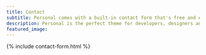 ```yaml
---
title: Contact
subtitle: Personal comes with a built-in contact form that's free and easy to set up.
description: Personal is the perfect theme for developers, designers and other creatives.
featured_image:
---
```


{% include contact-form.html %}
